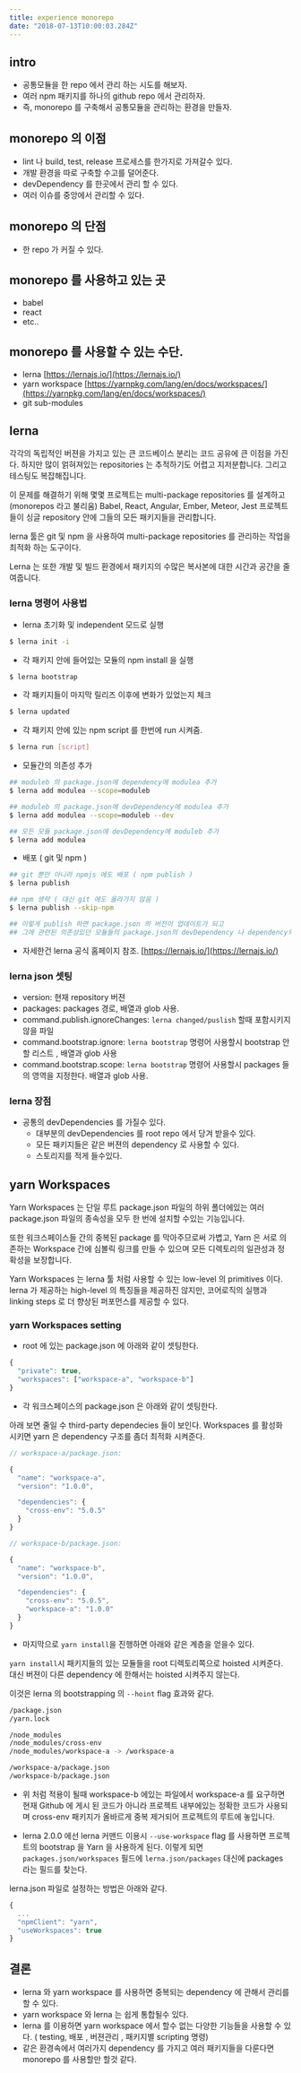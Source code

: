 ```yaml
---
title: experience monorepo
date: "2018-07-13T10:00:03.284Z"
---
```


## intro

* 공통모듈을 한 repo 에서 관리 하는 시도를 해보자.
* 여러 npm 패키지를 하나의 github repo 에서 관리하자.
* 즉, monorepo 를 구축해서 공통모듈을 관리하는 환경을 만들자.

## monorepo 의 이점

* lint 나 build, test, release 프로세스를 한가지로 가져갈수 있다.
* 개발 환경을 따로 구축할 수고를 덜어준다.
* devDependency 를 한곳에서 관리 할 수 있다.
* 여러 이슈를 중앙에서 관리할 수 있다.

## monorepo 의 단점

* 한 repo 가 커질 수 있다.

## monorepo 를 사용하고 있는 곳

* babel
* react
* etc..

## monorepo 를 사용할 수 있는 수단.

* lerna [https://lernajs.io/](https://lernajs.io/)
* yarn workspace [https://yarnpkg.com/lang/en/docs/workspaces/](https://yarnpkg.com/lang/en/docs/workspaces/)
* git sub-modules

## lerna

각각의 독립적인 버젼을 가지고 있는 큰 코드베이스 분리는 코드 공유에 큰 이점을 가진다.
하지만 많이 얽혀져있는 repositories 는 추적하기도 어렵고 지저분합니다. 그리고 테스팅도 복잡해집니다.

이 문제를 해결하기 위해 몇몇 프로젝트는 multi-package repositories 를 설계하고(monorepos 라고 불리움) Babel, React, Angular, Ember, Meteor, Jest 프로젝트들이 싱글 repository 안에 그들의 모든 패키지들을 관리합니다.

lerna 툴은 git 및 npm 을 사용하여 multi-package repositories 를 관리하는 작업을 최적화 하는 도구이다.

Lerna 는 또한 개발 및 빌드 환경에서 패키지의 수많은 복사본에 대한 시간과 공간을 줄여줍니다.

### lerna 명령어 사용법

* lerna 초기화 및 independent 모드로 실행

```sh
$ lerna init -i
```

* 각 패키지 안에 들어있는 모듈의 npm install 을 실행

```sh
$ lerna bootstrap
```

* 각 패키지들이 마지막 릴리즈 이후에 변화가 있었는지 체크

```sh
$ lerna updated
```

* 각 패키지 안에 있는 npm script 를 한번에 run 시켜줌.

```sh
$ lerna run [script]
```

* 모듈간의 의존성 추가

```sh
## moduleb 의 package.json에 dependency에 modulea 추가
$ lerna add modulea --scope=moduleb

## moduleb 의 package.json에 devDependency에 modulea 추가
$ lerna add modulea --scope=moduleb --dev

## 모든 모듈 package.json에 devDependency에 moduleb 추가
$ lerna add modulea
```

* 배포 ( git 및 npm )

```sh
## git 뿐만 아니라 npmjs 에도 배포 ( npm publish )
$ lerna publish

## npm 생략 ( 대신 git 에도 올라가지 않음 )
$ lerna publish --skip-npm

## 이렇게 publish 하면 package.json 의 버전이 업데이트가 되고
## 그에 관련된 의존성있던 모듈들의 package.json의 devDependency 나 dependency의 해당 모듈의 버젼도 업데이트 시켜준다.
```

* 자세한건 lerna 공식 홈페이지 참조.
  [https://lernajs.io/](https://lernajs.io/)

### lerna json 셋팅

* version: 현재 repository 버젼
* packages: packages 경로, 배열과 glob 사용.
* command.publish.ignoreChanges: `lerna changed/puslish` 할때 포함시키지 않을 파일
* command.bootstrap.ignore: `lerna bootstrap` 명령어 사용할시 bootstrap 안할 리스트 , 배열과 glob 사용
* command.bootstrap.scope: `lerna bootstrap` 명령어 사용할시 packages 들의 영역을 지정한다. 배열과 glob 사용.

### lerna 장점

* 공통의 devDependencies 를 가질수 있다.
  * 대부분의 devDependencies 를 root repo 에서 당겨 받을수 있다.
  * 모든 패키지들은 같은 버젼의 dependency 로 사용할 수 있다.
  * 스토리지를 적게 들수있다.

## yarn Workspaces

Yarn Workspaces 는 단일 루트 package.json 파일의 하위 폴더에있는 여러 package.json 파일의 종속성을 모두 한 번에 설치할 수있는 기능입니다.

또한 워크스페이스들 간의 중복된 package 를 막아주므로써 가볍고, Yarn 은 서로 의존하는 Workspace 간에 심볼릭 링크를 만들 수 있으며 모든 디렉토리의 일관성과 정확성을 보장합니다.

Yarn Workspaces 는 lerna 툴 처럼 사용할 수 있는 low-level 의 primitives 이다.
lerna 가 제공하는 high-level 의 특징들을 제공하진 않지만, 코어로직의 실행과 linking steps 로 더 향상된 퍼포먼스를 제공할 수 있다.

### yarn Workspaces setting

* root 에 있는 package.json 에 아래와 같이 셋팅한다.

```javascript
{
  "private": true,
  "workspaces": ["workspace-a", "workspace-b"]
}
```

* 각 워크스페이스의 package.json 은 아래와 같이 셋팅한다.

아래 보면 줄일 수 third-party dependecies 들이 보인다.
Workspaces 를 활성화 시키면 yarn 은 dependency 구조를 좀더 최적화 시켜준다.

```javascript
// workspace-a/package.json:

{
  "name": "workspace-a",
  "version": "1.0.0",

  "dependencies": {
    "cross-env": "5.0.5"
  }
}
```

```javascript
// workspace-b/package.json:

{
  "name": "workspace-b",
  "version": "1.0.0",

  "dependencies": {
    "cross-env": "5.0.5",
    "workspace-a": "1.0.0"
  }
}
```

* 마지막으로 `yarn install`을 진행하면 아래와 같은 계층을 얻을수 있다.

`yarn install`시 패키지들의 있는 모듈들을 root 디렉토리쪽으로 hoisted 시켜준다.
대신 버젼이 다른 dependency 에 한해서는 hoisted 시켜주지 않는다.

이것은 lerna 의 bootstrapping 의 `--hoint` flag 효과와 같다.

```sh
/package.json
/yarn.lock

/node_modules
/node_modules/cross-env
/node_modules/workspace-a -> /workspace-a

/workspace-a/package.json
/workspace-b/package.json
```

* 위 처럼 적용이 될때 workspace-b 에있는 파일에서 workspace-a 를 요구하면 현재 Github 에 게시 된 코드가 아니라 프로젝트 내부에있는 정확한 코드가 사용되며 cross-env 패키지가 올바르게 중복 제거되어 프로젝트의 루트에 놓입니다.

* lerna 2.0.0 에선 lerna 커맨드 이용시 `--use-workspace` flag 를 사용하면 프로젝트의 bootstrap 을 Yarn 을 사용하게 된다. 이렇게 되면 `packages.json/workspaces` 필드에 `lerna.json/packages` 대신에 packages 라는 필드를 찾는다.

lerna.json 파일로 설정하는 방법은 아래와 같다.

```javascript
{
  ...
  "npmClient": "yarn",
  "useWorkspaces": true
}
```

## 결론

* lerna 와 yarn workspace 를 사용하면 중복되는 dependency 에 관해서 관리를 할 수 있다.
* yarn workspace 와 lerna 는 쉽게 통합될수 있다.
* lerna 를 이용하면 yarn workspace 에서 할수 없는 다양한 기능들을 사용할 수 있다. ( testing, 배포 , 버젼관리 , 패키지별 scripting 명령)
* 같은 환경속에서 여러가지 dependency 를 가지고 여러 패키지들을 다룬다면 monorepo 를 사용할만 할것 같다.
